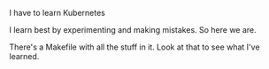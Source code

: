 I have to learn Kubernetes

I learn best by experimenting and making mistakes. So here we are.

There's a Makefile with all the stuff in it. Look at that to see what I've learned.